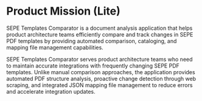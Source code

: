 # Product Mission (Lite)

SEPE Templates Comparator is a document analysis application that helps product architecture teams efficiently compare and track changes in SEPE PDF templates by providing automated comparison, cataloging, and mapping file management capabilities.

SEPE Templates Comparator serves product architecture teams who need to maintain accurate integrations with frequently changing SEPE PDF templates. Unlike manual comparison approaches, the application provides automated PDF structure analysis, proactive change detection through web scraping, and integrated JSON mapping file management to reduce errors and accelerate integration updates.

